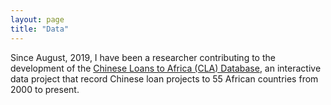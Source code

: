 ```yaml
---
layout: page
title: "Data"
--- 
```


Since August, 2019, I have been a researcher contributing to the development of the [Chinese Loans to Africa (CLA) Database](https://chinaafricaloandata.bu.edu/), an interactive data project that record Chinese loan projects to 55 African countries from 2000 to present.
